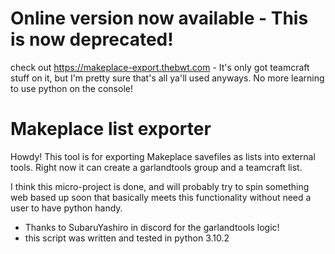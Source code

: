 # Online version now available - This is now deprecated!
check out https://makeplace-export.thebwt.com - It's only got teamcraft stuff on it, but I'm pretty sure that's all ya'll used anyways.
No more learning to use python on the console!

# Makeplace list exporter
Howdy! 
This tool is for exporting Makeplace savefiles as lists into external tools. Right now it can create a garlandtools group and a teamcraft list.

I think this micro-project is done, and will probably try to spin something web based up soon that basically meets this functionality without need a user to have python handy.

 - Thanks to SubaruYashiro in discord for the garlandtools logic!
 - this script was written and tested in python 3.10.2

